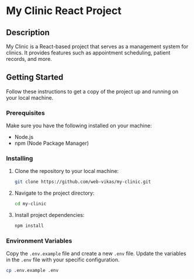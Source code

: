 # My Clinic React Project

## Description

My Clinic is a React-based project that serves as a management system for clinics. It provides features such as appointment scheduling, patient records, and more.

## Getting Started

Follow these instructions to get a copy of the project up and running on your local machine.

### Prerequisites

Make sure you have the following installed on your machine:

- Node.js
- npm (Node Package Manager)

### Installing

1. Clone the repository to your local machine:

    ```bash
    git clone https://github.com/web-vikas/my-clinic.git
    ```

2. Navigate to the project directory:

    ```bash
    cd my-clinic
    ```

3. Install project dependencies:

    ```bash
    npm install
    ```

### Environment Variables

Copy the `.env.example` file and create a new `.env` file. Update the variables in the `.env` file with your specific configuration.

```bash
cp .env.example .env
